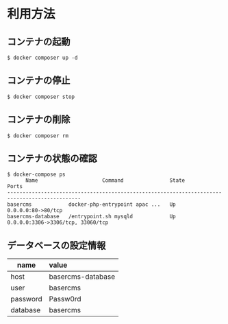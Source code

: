 # 利用方法

## コンテナの起動

```
$ docker composer up -d
```

## コンテナの停止

```
$ docker composer stop
```


## コンテナの削除

```
$ docker composer rm
```

## コンテナの状態の確認 

```
$ docker-compose ps
      Name                     Command               State                 Ports
----------------------------------------------------------------------------------------------
basercms            docker-php-entrypoint apac ...   Up      0.0.0.0:80->80/tcp
basercms-database   /entrypoint.sh mysqld            Up      0.0.0.0:3306->3306/tcp, 33060/tcp
```

## データベースの設定情報

| name | value |
|-----------|:------------|
| host | basercms-database |
| user | basercms |
| password | Passw0rd |
| database | basercms |

